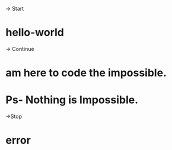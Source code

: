 -> Start

# hello-world

-> Continue

# am here to code the impossible.

# Ps- Nothing is Impossible.
 
->Stop

# error
